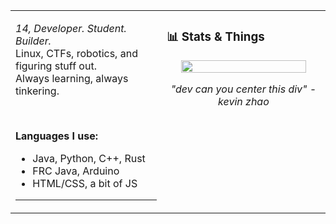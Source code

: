 <table>
  <tr>
    <td valign="top" width="48%">


<i>14, Developer. Student. Builder.</i><br>
Linux, CTFs, robotics, and figuring stuff out.<br>
Always learning, always tinkering.

<br>

<b>Languages I use:</b>
<ul>
  <li>Java, Python, C++, Rust</li>
  <li>FRC Java, Arduino</li>
  <li>HTML/CSS, a bit of JS</li>
</ul>

---

</td>
<td valign="top" width="52%">

<h3>📊 Stats & Things</h3>

<p align="center">
  <img src="https://github-readme-stats.vercel.app/api?username=ksgat&show_icons=true&theme=transparent" width="90%"/>
  
</p>

<p align="center"><i>"dev can you center this div" - kevin zhao</i></p>

</td>
</tr>
</table>
